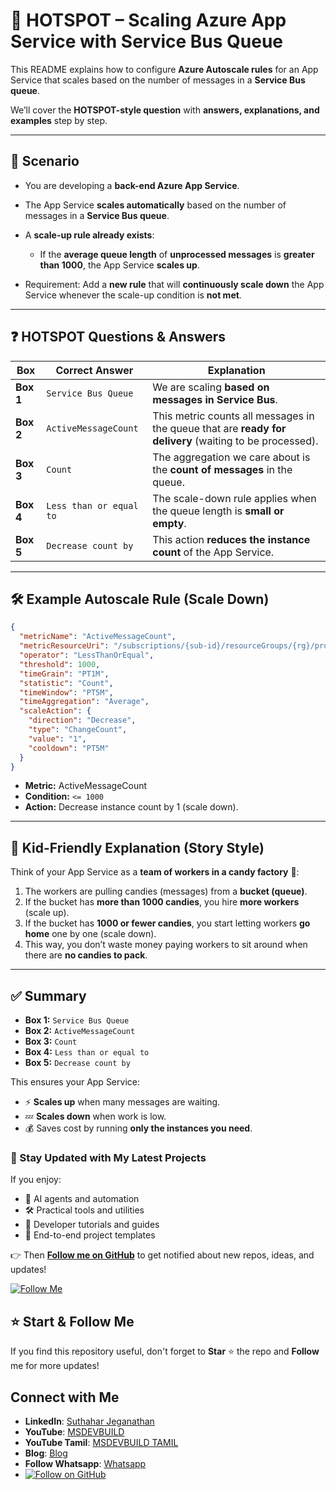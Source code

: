 
# 🚀 HOTSPOT – Scaling Azure App Service with Service Bus Queue

This README explains how to configure **Azure Autoscale rules** for an App Service that scales based on the number of messages in a **Service Bus queue**.

We’ll cover the **HOTSPOT-style question** with **answers, explanations, and examples** step by step.

---

## 📌 Scenario

* You are developing a **back-end Azure App Service**.
* The App Service **scales automatically** based on the number of messages in a **Service Bus queue**.
* A **scale-up rule already exists**:

  * If the **average queue length** of **unprocessed messages** is **greater than 1000**, the App Service **scales up**.
* Requirement: Add a **new rule** that will **continuously scale down** the App Service whenever the scale-up condition is **not met**.

---

## ❓ HOTSPOT Questions & Answers

| **Box**   | **Correct Answer**      | **Explanation**                                                                                         |
| --------- | ----------------------- | ------------------------------------------------------------------------------------------------------- |
| **Box 1** | `Service Bus Queue`     | We are scaling **based on messages in Service Bus**.                                                    |
| **Box 2** | `ActiveMessageCount`    | This metric counts all messages in the queue that are **ready for delivery** (waiting to be processed). |
| **Box 3** | `Count`                 | The aggregation we care about is the **count of messages** in the queue.                                |
| **Box 4** | `Less than or equal to` | The scale-down rule applies when the queue length is **small or empty**.                                |
| **Box 5** | `Decrease count by`     | This action **reduces the instance count** of the App Service.                                          |

---

## 🛠️ Example Autoscale Rule (Scale Down)

```json
{
  "metricName": "ActiveMessageCount",
  "metricResourceUri": "/subscriptions/{sub-id}/resourceGroups/{rg}/providers/Microsoft.ServiceBus/namespaces/{sb-namespace}/queues/{queue-name}",
  "operator": "LessThanOrEqual",
  "threshold": 1000,
  "timeGrain": "PT1M",
  "statistic": "Count",
  "timeWindow": "PT5M",
  "timeAggregation": "Average",
  "scaleAction": {
    "direction": "Decrease",
    "type": "ChangeCount",
    "value": "1",
    "cooldown": "PT5M"
  }
}
```

* **Metric:** ActiveMessageCount
* **Condition:** `<= 1000`
* **Action:** Decrease instance count by 1 (scale down).

---

## 👶 Kid-Friendly Explanation (Story Style)

Think of your App Service as a **team of workers in a candy factory** 🍬:

1. The workers are pulling candies (messages) from a **bucket (queue)**.
2. If the bucket has **more than 1000 candies**, you hire **more workers** (scale up).
3. If the bucket has **1000 or fewer candies**, you start letting workers **go home** one by one (scale down).
4. This way, you don’t waste money paying workers to sit around when there are **no candies to pack**.

---

## ✅ Summary

* **Box 1:** `Service Bus Queue`
* **Box 2:** `ActiveMessageCount`
* **Box 3:** `Count`
* **Box 4:** `Less than or equal to`
* **Box 5:** `Decrease count by`

This ensures your App Service:

* ⚡ **Scales up** when many messages are waiting.
* 💤 **Scales down** when work is low.
* 💰 Saves cost by running **only the instances you need**.

### 🔔 Stay Updated with My Latest Projects

If you enjoy:
- 🧠 AI agents and automation
- 🛠️ Practical tools and utilities
- 📘 Developer tutorials and guides
- 🚀 End-to-end project templates

👉 Then **[Follow me on GitHub](https://github.com/jssuthahar)** to get notified about new repos, ideas, and updates!

[![Follow Me](https://img.shields.io/github/followers/jssuthahar?label=Follow&style=social)](https://github.com/jssuthahar)

## ⭐ Start & Follow Me
If you find this repository useful, don't forget to **Star** ⭐ the repo and **Follow** me for more updates!

 ## Connect with Me
- **LinkedIn**: [Suthahar Jeganathan](https://www.linkedin.com/in/jssuthahar/)
- **YouTube**: [MSDEVBUILD](https://www.youtube.com/@MSDEVBUILD)
- **YouTube Tamil**: [MSDEVBUILD TAMIL](https://www.youtube.com/@MSDEVBUILDTamil)
- **Blog**: [Blog](https://www.msdevbuild.com/)
- **Follow Whatsapp**: [Whatsapp](https://www.whatsapp.com/channel/0029Va5j2rHEFeXcTlUhQB0J)
- [![Follow on GitHub](https://img.shields.io/github/followers/jssuthahar?label=Follow&style=social)](https://github.com/jssuthahar)


